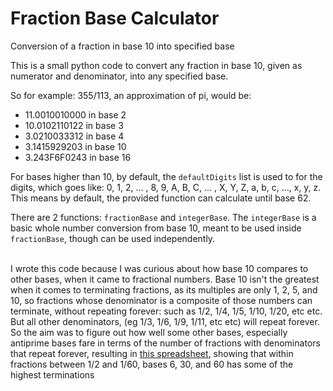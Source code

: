 # Fraction Base Calculator
Conversion of a fraction in base 10 into specified base


This is a small python code to convert any fraction in base 10, given as numerator and denominator, into any specified base. 

So for example: 355/113, an approximation of pi, would be:
* 11.0010010000 in base 2
* 10.0102110122 in base 3
* 3.0210033312 in base 4
* 3.1415929203 in base 10
* 3.243F6F0243 in base 16


For bases higher than 10, by default, the ```defaultDigits``` list is used to for the digits, which goes like: 0, 1, 2, ... , 8, 9, A, B, C, ... , X, Y, Z, a, b, c, ..., x, y, z. This means by default, the provided function can calculate until base 62.

There are 2 functions: ```fractionBase``` and ```integerBase```. The ```integerBase``` is a basic whole number conversion from base 10, meant to be used inside ```fractionBase```, though can be used independently.

\
I wrote this code because I was curious about how base 10 compares to other bases, when it came to fractional numbers. Base 10 isn't the greatest when it comes to terminating fractions, as its multiples are only 1, 2, 5, and 10, so fractions whose denominator is a composite of those numbers can terminate, without repeating forever: such as 1/2, 1/4, 1/5, 1/10, 1/20, etc etc. But all other denominators, (eg 1/3, 1/6, 1/9, 1/11, etc etc) will repeat forever. So the aim was to figure out how well
some other bases, especially antiprime bases fare in terms of the number of fractions with denominators that repeat forever, resulting in [this spreadsheet]( https://docs.google.com/spreadsheets/d/124ePZxX5gBPvQg7ZtS0qGDLzEbNZM1jRrBb3h43OSx4/edit?usp=sharing), showing that within fractions between 1/2 and 1/60, bases 6, 30, and 60 has some of the highest terminations
    
